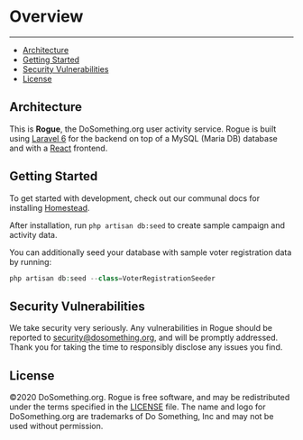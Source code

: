 # Overview

---

- [Architecture](#architecture)
- [Getting Started](#getting-started)
- [Security Vulnerabilities](#security-vulnerabilities)
- [License](#license)

<a name="architecture"></a>

## Architecture

This is **Rogue**, the DoSomething.org user activity service. Rogue is built using [Laravel 6](https://laravel.com/docs/6.x) for the backend on top of a MySQL (Maria DB) database and with a [React](http://reactjs.com) frontend.

<a name="getting-started"></a>

## Getting Started

To get started with development, check out our communal docs for installing [Homestead](https://github.com/DoSomething/communal-docs/tree/master/Homestead).

After installation, run `php artisan db:seed` to create sample campaign and activity data.

You can additionally seed your database with sample voter registration data by running:

```php
php artisan db:seed --class=VoterRegistrationSeeder
```

<a name="security-vulnerabilities"></a>

## Security Vulnerabilities

We take security very seriously. Any vulnerabilities in Rogue should be reported to [security@dosomething.org](mailto:security@dosomething.org), and will be promptly addressed. Thank you for taking the time to responsibly disclose any issues you find.

<a name="license"></a>

## License

&copy;2020 DoSomething.org. Rogue is free software, and may be redistributed under the terms specified in the [LICENSE](https://github.com/DoSomething/rogue/blob/master/LICENSE) file. The name and logo for DoSomething.org are trademarks of Do Something, Inc and may not be used without permission.
